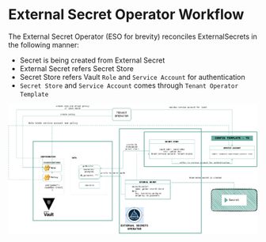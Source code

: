 # External Secret Operator Workflow

The External Secret Operator (ESO for brevity) reconciles ExternalSecrets in the following manner:

- Secret is being created from External Secret
- External Secret refers Secret Store
- Secret Store refers Vault `Role` and `Service Account` for authentication
- `Secret Store` and `Service Account` comes through `Tenant Operator Template`


![External-Secrets](./images/external-secret-operator.png)